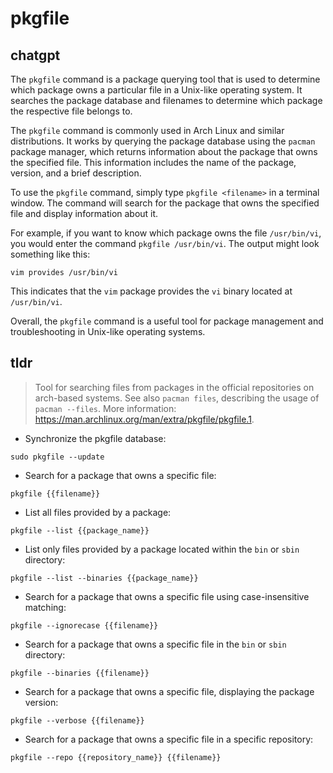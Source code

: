 # pkgfile 
## chatgpt 
The `pkgfile` command is a package querying tool that is used to determine which package owns a particular file in a Unix-like operating system. It searches the package database and filenames to determine which package the respective file belongs to.

The `pkgfile` command is commonly used in Arch Linux and similar distributions. It works by querying the package database using the `pacman` package manager, which returns information about the package that owns the specified file. This information includes the name of the package, version, and a brief description.

To use the `pkgfile` command, simply type `pkgfile <filename>` in a terminal window. The command will search for the package that owns the specified file and display information about it. 

For example, if you want to know which package owns the file `/usr/bin/vi`, you would enter the command `pkgfile /usr/bin/vi`. The output might look something like this:

```
vim provides /usr/bin/vi
```

This indicates that the `vim` package provides the `vi` binary located at `/usr/bin/vi`.

Overall, the `pkgfile` command is a useful tool for package management and troubleshooting in Unix-like operating systems. 

## tldr 
 
> Tool for searching files from packages in the official repositories on arch-based systems.
> See also `pacman files`, describing the usage of `pacman --files`.
> More information: <https://man.archlinux.org/man/extra/pkgfile/pkgfile.1>.

- Synchronize the pkgfile database:

`sudo pkgfile --update`

- Search for a package that owns a specific file:

`pkgfile {{filename}}`

- List all files provided by a package:

`pkgfile --list {{package_name}}`

- List only files provided by a package located within the `bin` or `sbin` directory:

`pkgfile --list --binaries {{package_name}}`

- Search for a package that owns a specific file using case-insensitive matching:

`pkgfile --ignorecase {{filename}}`

- Search for a package that owns a specific file in the `bin` or `sbin` directory:

`pkgfile --binaries {{filename}}`

- Search for a package that owns a specific file, displaying the package version:

`pkgfile --verbose {{filename}}`

- Search for a package that owns a specific file in a specific repository:

`pkgfile --repo {{repository_name}} {{filename}}`
